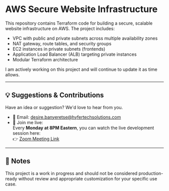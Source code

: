 # AWS Secure Website Infrastructure

This repository contains Terraform code for building a secure, scalable website infrastructure on AWS. The project includes:

- VPC with public and private subnets across multiple availability zones  
- NAT gateway, route tables, and security groups  
- EC2 instances in private subnets (frontends)  
- Application Load Balancer (ALB) targeting private instances  
- Modular Terraform architecture  

I am actively working on this project and will continue to update it as time allows.

---

## 💡 Suggestions & Contributions

Have an idea or suggestion? We'd love to hear from you.

- 📧 Email: [desire.banyeretse@hyfertechsolutions.com](mailto:desire.banyeretse@hyfertechsolutions.com)
- 💬 Join me live:  
  Every **Monday at 8PM Eastern**, you can watch the live development session here:  
  👉 [Zoom Meeting Link](https://us05web.zoom.us/j/81851194157?pwd=aDNjVfBLG01qyn0gzHSgZjHFdOuNGm.1)

---

## 📌 Notes

This project is a work in progress and should not be considered production-ready without review and appropriate customization for your specific use case.
